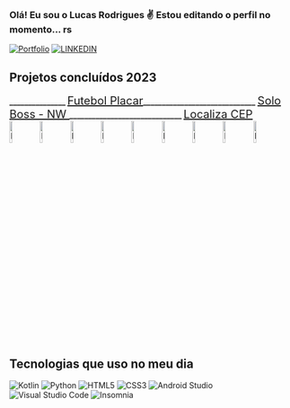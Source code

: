 ### Olá! Eu sou o Lucas Rodrigues ✌️ Estou editando o perfil no momento... rs
[![Portfolio](https://img.shields.io/badge/github%20pages-121013?style=for-the-badge&logo=github&logoColor=white)](https://himitsudev.github.io/himitsu) 
[![LINKEDIN](https://img.shields.io/badge/LinkedIn-0077B5?style=for-the-badge&logo=linkedin&logoColor=white)](https://www.linkedin.com/in/lucas-rodrigues-da-rocha-98b3372a1/)


## Projetos concluídos 2023

  <b> _______________ </b> <a href="https://play.google.com/store/apps/details?id=com.futebolplacar" target="_blank" style="font-size: 20px;">Futebol Placar</a><b>______________________________</b> <a href="https://play.google.com/store/apps/details?id=com.futebolplacar" target="_blank" style="font-size: 20px;">Solo Boss - NW </a><b> ______________________________ </b> <a href="https://play.google.com/store/apps/details?id=com.futebolplacar" target="_blank" style="font-size: 20px;">Localiza CEP</a> <br>
  <img src="https://himitsudev.github.io/himitsu/images/futplacar1.png" alt="Futebol Placar 1" width="10%">
  <img src="https://himitsudev.github.io/himitsu/images/futplacar2.png" alt="Futebol Placar 2" width="10%">
  <img src="https://himitsudev.github.io/himitsu/images/futplacar3.png" alt="Futebol Placar 3" width="10%">
  <img src="https://himitsudev.github.io/himitsu/images/nwboss1.webp" alt="Futebol Placar 1" width="10%">
  <img src="https://himitsudev.github.io/himitsu/images/nwboss2.webp" alt="Futebol Placar 2" width="10%">
  <img src="https://himitsudev.github.io/himitsu/images/nwboss3.webp" alt="Futebol Placar 3" width="10%">
  <img src="https://himitsudev.github.io/himitsu/images/futplacar1.png" alt="Futebol Placar 1" width="10%">
  <img src="https://himitsudev.github.io/himitsu/images/futplacar2.png" alt="Futebol Placar 2" width="10%">
  <img src="https://himitsudev.github.io/himitsu/images/futplacar3.png" alt="Futebol Placar 3" width="10%">







## Tecnologias que uso no meu dia
![Kotlin](https://img.shields.io/badge/kotlin-%237F52FF.svg?style=for-the-badge&logo=kotlin&logoColor=white) ![Python](https://img.shields.io/badge/python-3670A0?style=for-the-badge&logo=python&logoColor=ffdd54) ![HTML5](https://img.shields.io/badge/html5-%23E34F26.svg?style=for-the-badge&logo=html5&logoColor=white) ![CSS3](https://img.shields.io/badge/css3-%231572B6.svg?style=for-the-badge&logo=css3&logoColor=white) ![Android Studio](https://img.shields.io/badge/Android%20Studio-3DDC84.svg?style=for-the-badge&logo=android-studio&logoColor=white) ![Visual Studio Code](https://img.shields.io/badge/Visual%20Studio%20Code-0078d7.svg?style=for-the-badge&logo=visual-studio-code&logoColor=white) ![Insomnia](https://img.shields.io/badge/Insomnia-black?style=for-the-badge&logo=insomnia&logoColor=5849BE)



 
